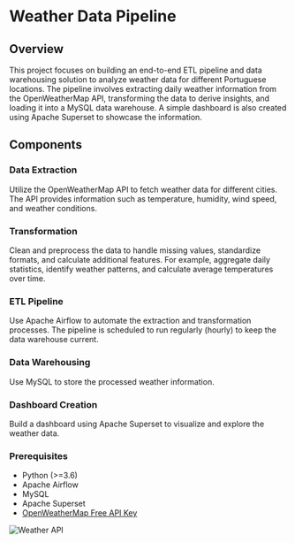# Weather Data Pipeline

## Overview

This project focuses on building an end-to-end ETL pipeline and data warehousing solution to analyze weather data for different Portuguese locations. The pipeline involves extracting daily weather information from the OpenWeatherMap API, transforming the data to derive insights, and loading it into a MySQL data warehouse. A simple dashboard is also created using Apache Superset to showcase the information.

## Components

### Data Extraction

Utilize the OpenWeatherMap API to fetch weather data for different cities. The API provides information such as temperature, humidity, wind speed, and weather conditions.

### Transformation

Clean and preprocess the data to handle missing values, standardize formats, and calculate additional features. For example, aggregate daily statistics, identify weather patterns, and calculate average temperatures over time.

### ETL Pipeline

Use Apache Airflow to automate the extraction and transformation processes. The pipeline is scheduled to run regularly (hourly) to keep the data warehouse current.

### Data Warehousing

Use MySQL to store the processed weather information.

### Dashboard Creation

Build a dashboard using Apache Superset to visualize and explore the weather data.

### Prerequisites

- Python (>=3.6)
- Apache Airflow
- MySQL
- Apache Superset
- [OpenWeatherMap Free API Key](https://openweathermap.org/appid)

![Weather API](https://github.com/PedroTechy/DataSciencePortfolio/assets/63674759/4b29cfb6-9d17-4cfd-b950-8c5258040aca)
